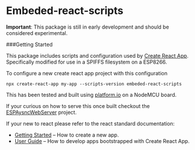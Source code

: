 # Embeded-react-scripts

**Important**: This package is still in early development and should be considered experimental.  

###Getting Started

This package includes scripts and configuration used by [Create React App](https://github.com/facebook/create-react-app).  Specifically modified for use in a SPIFFS filesystem on a ESP8266.

To configure a new create react app project with this configuration 

```
npx create-react-app my-app --scripts-version embeded-react-scripts
```

This has been tested and built using [platform.io](https://platform.io) on a NodeMCU board. 

If your curious on how to serve this once built checkout the [ESPAysncWebServer](https://github.com/me-no-dev/ESPAsyncWebServer) project. 

If your new to react please refer to the react standard documentation:

- [Getting Started](https://facebook.github.io/create-react-app/docs/getting-started) – How to create a new app.
- [User Guide](https://facebook.github.io/create-react-app/) – How to develop apps bootstrapped with Create React App.
